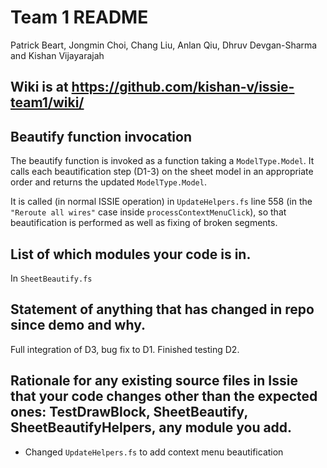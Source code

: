 # Team 1 README
Patrick Beart, Jongmin Choi, Chang Liu, Anlan Qiu, Dhruv Devgan-Sharma and Kishan Vijayarajah

## Wiki is at https://github.com/kishan-v/issie-team1/wiki/

## Beautify function invocation
The beautify function is invoked as a function taking a `ModelType.Model`. It calls each beautification step (D1-3) on the sheet model in an appropriate order and returns the updated `ModelType.Model`.

It is called (in normal ISSIE operation) in `UpdateHelpers.fs` line 558 (in the ` "Reroute all wires"` case inside `processContextMenuClick`), so that beautification is performed as well as fixing of broken segments.

## List of which modules your code is in.
In `SheetBeautify.fs`

## Statement of anything that has changed in repo since demo and why.
Full integration of D3, bug fix to D1. Finished testing D2.


## Rationale for any existing source files in Issie that your code changes other than the expected ones: TestDrawBlock, SheetBeautify, SheetBeautifyHelpers, any module you add.
- Changed `UpdateHelpers.fs` to add context menu beautification
